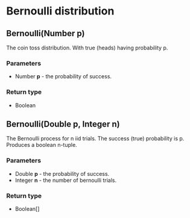 Bernoulli distribution
======================
Bernoulli(Number **p**)
-----------------------

The coin toss distribution. With true (heads) having probability p.

### Parameters

- Number **p** - the probability of success.

### Return type

- Boolean



Bernoulli(Double **p**, Integer **n**)
--------------------------------------

The Bernoulli process for n iid trials. The success (true) probability is p. Produces a boolean n-tuple.

### Parameters

- Double **p** - the probability of success.
- Integer **n** - the number of bernoulli trials.

### Return type

- Boolean[]



